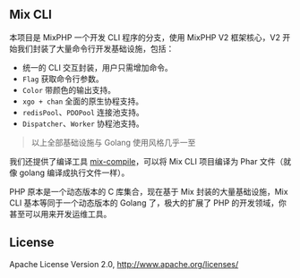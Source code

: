 ## Mix CLI

本项目是 MixPHP 一个开发 CLI 程序的分支，使用 MixPHP V2 框架核心，V2 开始我们封装了大量命令行开发基础设施，包括：

- 统一的 CLI 交互封装，用户只需增加命令。
- `Flag` 获取命令行参数。
- `Color` 带颜色的输出支持。
- `xgo + chan` 全面的原生协程支持。
- `redisPool`、`PDOPool` 连接池支持。
- `Dispatcher`、`Worker` 协程池支持。

> 以上全部基础设施与 Golang 使用风格几乎一至

我们还提供了编译工具 [mix-compile](https://github.com/mixstart/mix-compile)，可以将 Mix CLI 项目编译为 Phar 文件（就像 golang 编译成执行文件一样）。

PHP 原本是一个动态版本的 C 库集合，现在基于 Mix 封装的大量基础设施，Mix CLI 基本等同于一个动态版本的 Golang 了，极大的扩展了 PHP 的开发领域，你甚至可以用来开发运维工具。

## License

Apache License Version 2.0, http://www.apache.org/licenses/
